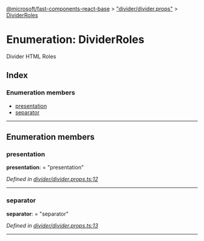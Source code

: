[@microsoft/fast-components-react-base](../README.md) > ["divider/divider.props"](../modules/_divider_divider_props_.md) > [DividerRoles](../enums/_divider_divider_props_.dividerroles.md)

# Enumeration: DividerRoles

Divider HTML Roles

## Index

### Enumeration members

* [presentation](_divider_divider_props_.dividerroles.md#presentation)
* [separator](_divider_divider_props_.dividerroles.md#separator)

---

## Enumeration members

<a id="presentation"></a>

###  presentation

**presentation**:  = "presentation"

*Defined in [divider/divider.props.ts:12](https://github.com/Microsoft/fast-dna/blob/164dd3ca/packages/fast-components-react-base/src/divider/divider.props.ts#L12)*

___
<a id="separator"></a>

###  separator

**separator**:  = "separator"

*Defined in [divider/divider.props.ts:13](https://github.com/Microsoft/fast-dna/blob/164dd3ca/packages/fast-components-react-base/src/divider/divider.props.ts#L13)*

___

